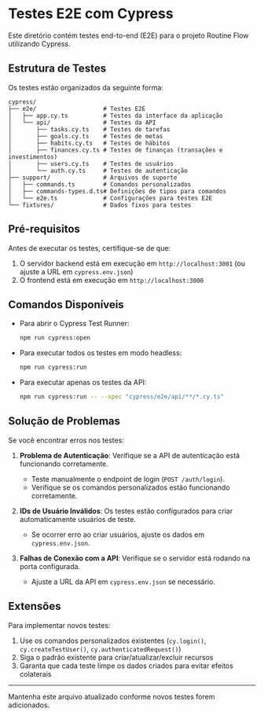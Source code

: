 # Testes E2E com Cypress

Este diretório contém testes end-to-end (E2E) para o projeto Routine Flow utilizando Cypress.

## Estrutura de Testes

Os testes estão organizados da seguinte forma:

```
cypress/
├── e2e/                   # Testes E2E
│   ├── app.cy.ts          # Testes da interface da aplicação
│   └── api/               # Testes da API
│       ├── tasks.cy.ts    # Testes de tarefas
│       ├── goals.cy.ts    # Testes de metas
│       ├── habits.cy.ts   # Testes de hábitos
│       ├── finances.cy.ts # Testes de finanças (transações e investimentos)
│       ├── users.cy.ts    # Testes de usuários
│       └── auth.cy.ts     # Testes de autenticação
├── support/               # Arquivos de suporte
│   ├── commands.ts        # Comandos personalizados
│   ├── commands-types.d.ts# Definições de tipos para comandos
│   └── e2e.ts             # Configurações para testes E2E
└── fixtures/              # Dados fixos para testes
```

## Pré-requisitos

Antes de executar os testes, certifique-se de que:

1. O servidor backend está em execução em `http://localhost:3001` (ou ajuste a URL em `cypress.env.json`)
2. O frontend está em execução em `http://localhost:3000`

## Comandos Disponíveis

- Para abrir o Cypress Test Runner:
  ```bash
  npm run cypress:open
  ```

- Para executar todos os testes em modo headless:
  ```bash
  npm run cypress:run
  ```

- Para executar apenas os testes da API:
  ```bash
  npm run cypress:run -- --spec "cypress/e2e/api/**/*.cy.ts"
  ```

## Solução de Problemas

Se você encontrar erros nos testes:

1. **Problema de Autenticação**: Verifique se a API de autenticação está funcionando corretamente.
   - Teste manualmente o endpoint de login (`POST /auth/login`).
   - Verifique se os comandos personalizados estão funcionando corretamente.

2. **IDs de Usuário Inválidos**: Os testes estão configurados para criar automaticamente usuários de teste.
   - Se ocorrer erro ao criar usuários, ajuste os dados em `cypress.env.json`.

3. **Falhas de Conexão com a API**: Verifique se o servidor está rodando na porta configurada.
   - Ajuste a URL da API em `cypress.env.json` se necessário.

## Extensões

Para implementar novos testes:

1. Use os comandos personalizados existentes (`cy.login()`, `cy.createTestUser()`, `cy.authenticatedRequest()`)
2. Siga o padrão existente para criar/atualizar/excluir recursos
3. Garanta que cada teste limpe os dados criados para evitar efeitos colaterais

---

Mantenha este arquivo atualizado conforme novos testes forem adicionados.
